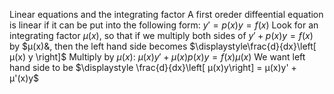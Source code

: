 Linear equations and the integrating factor
	A first oreder diffeential equation is linear if it can be put into the following form:
		$y' = p(x)y=f(x)$
	Look for an integrating factor $μ(x)$, so that if we multiply both sides of $y' + p(x)y = f(x)$ by $μ(x)&, then the left hand side becomes
		$\displaystyle\frac{d}{dx}\left[ μ(x) y \right]$
	Multiply by $μ(x)$: $μ(x)y' + μ(x)p(x)y = f(x) μ(x)$
		We want left hand side to be
			$\displaystyle \frac{d}{dx}\left[ μ(x)y\right] = μ(x)y' + μ'(x)y$
			